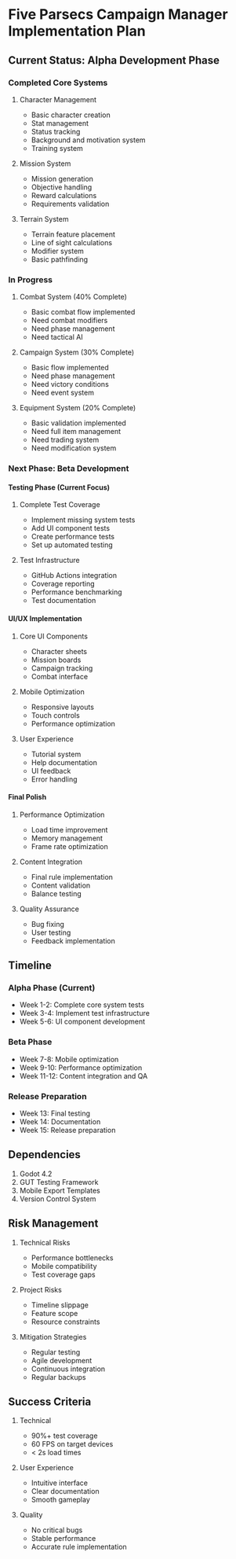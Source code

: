# Five Parsecs Campaign Manager Implementation Plan

## Current Status: Alpha Development Phase

### Completed Core Systems
1. Character Management
   - Basic character creation
   - Stat management
   - Status tracking
   - Background and motivation system
   - Training system

2. Mission System
   - Mission generation
   - Objective handling
   - Reward calculations
   - Requirements validation

3. Terrain System
   - Terrain feature placement
   - Line of sight calculations
   - Modifier system
   - Basic pathfinding

### In Progress
1. Combat System (40% Complete)
   - Basic combat flow implemented
   - Need combat modifiers
   - Need phase management
   - Need tactical AI

2. Campaign System (30% Complete)
   - Basic flow implemented
   - Need phase management
   - Need victory conditions
   - Need event system

3. Equipment System (20% Complete)
   - Basic validation implemented
   - Need full item management
   - Need trading system
   - Need modification system

### Next Phase: Beta Development

#### Testing Phase (Current Focus)
1. Complete Test Coverage
   - Implement missing system tests
   - Add UI component tests
   - Create performance tests
   - Set up automated testing

2. Test Infrastructure
   - GitHub Actions integration
   - Coverage reporting
   - Performance benchmarking
   - Test documentation

#### UI/UX Implementation
1. Core UI Components
   - Character sheets
   - Mission boards
   - Campaign tracking
   - Combat interface

2. Mobile Optimization
   - Responsive layouts
   - Touch controls
   - Performance optimization

3. User Experience
   - Tutorial system
   - Help documentation
   - UI feedback
   - Error handling

#### Final Polish
1. Performance Optimization
   - Load time improvement
   - Memory management
   - Frame rate optimization

2. Content Integration
   - Final rule implementation
   - Content validation
   - Balance testing

3. Quality Assurance
   - Bug fixing
   - User testing
   - Feedback implementation

## Timeline

### Alpha Phase (Current)
- Week 1-2: Complete core system tests
- Week 3-4: Implement test infrastructure
- Week 5-6: UI component development

### Beta Phase
- Week 7-8: Mobile optimization
- Week 9-10: Performance optimization
- Week 11-12: Content integration and QA

### Release Preparation
- Week 13: Final testing
- Week 14: Documentation
- Week 15: Release preparation

## Dependencies
1. Godot 4.2
2. GUT Testing Framework
3. Mobile Export Templates
4. Version Control System

## Risk Management
1. Technical Risks
   - Performance bottlenecks
   - Mobile compatibility
   - Test coverage gaps

2. Project Risks
   - Timeline slippage
   - Feature scope
   - Resource constraints

3. Mitigation Strategies
   - Regular testing
   - Agile development
   - Continuous integration
   - Regular backups

## Success Criteria
1. Technical
   - 90%+ test coverage
   - 60 FPS on target devices
   - < 2s load times

2. User Experience
   - Intuitive interface
   - Clear documentation
   - Smooth gameplay

3. Quality
   - No critical bugs
   - Stable performance
   - Accurate rule implementation